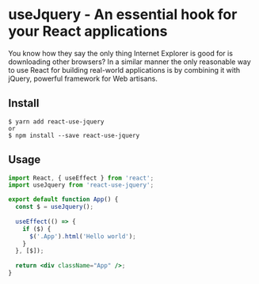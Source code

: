 # useJquery - An essential hook for your React applications

You know how they say the only thing Internet Explorer is good for is downloading other browsers? In a similar manner the only reasonable way to use React for building real-world applications is by combining it with jQuery, powerful framework for Web artisans.

## Install
```
$ yarn add react-use-jquery
or
$ npm install --save react-use-jquery
```

## Usage

```jsx harmony
import React, { useEffect } from 'react';
import useJquery from 'react-use-jquery';

export default function App() {
  const $ = useJquery();
  
  useEffect(() => {
    if ($) {
      $('.App').html('Hello world');
    }
  }, [$]);
  
  return <div className="App" />;
}
```
